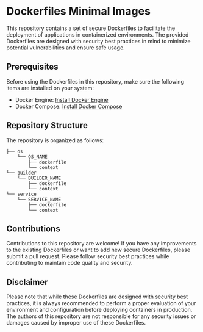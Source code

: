 # Dockerfiles Minimal Images

This repository contains a set of secure Dockerfiles to facilitate the deployment of applications in containerized environments. 
The provided Dockerfiles are designed with security best practices in mind to minimize potential vulnerabilities and ensure safe usage.

## Prerequisites

Before using the Dockerfiles in this repository, make sure the following items are installed on your system:

- Docker Engine: [Install Docker Engine](https://docs.docker.com/engine/install/)
- Docker Compose: [Install Docker Compose](https://docs.docker.com/compose/install/)

## Repository Structure

The repository is organized as follows:
```text
├── os
	└── OS_NAME
		├── dockerfile
		└── context
└── builder
	└── BUILDER_NAME
		├── dockerfile
		└── context
└── service
	└── SERVICE_NAME
		├── dockerfile
		└── context
```
## Contributions
Contributions to this repository are welcome! If you have any improvements to the existing Dockerfiles or want to add new secure Dockerfiles, please submit a pull request. Please follow security best practices while contributing to maintain code quality and security.

## Disclaimer
Please note that while these Dockerfiles are designed with security best practices, it is always recommended to perform a proper evaluation of your environment and configuration before deploying containers in production. The authors of this repository are not responsible for any security issues or damages caused by improper use of these Dockerfiles.
